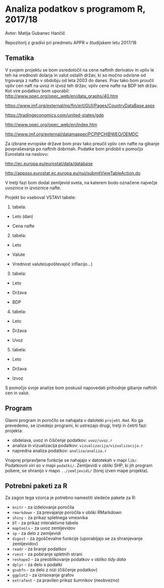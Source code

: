 # Analiza podatkov s programom R, 2017/18

Avtor: Matija Gubanec Hančič

Repozitorij z gradivi pri predmetu APPR v študijskem letu 2017/18

## Tematika

V svojem projektu se bom osredotočil na cene naftnih derivatov in vpliv le teh na 
vrednosti dolarja in valut ostalih držav, ki so močno odvisne od trgovanja z nafto v obdobju od leta 2003 do danes.
Prav tako bom proučil vpliv cen naft na uvoz in izvoz teh držav, vpliv cene nafte na BDP teh držav.
Kot vire podatkov bom uporabil:
http://www.opec.org/opec_web/en/data_graphs/40.htm

https://www.imf.org/external/np/fin/ert/GUI/Pages/CountryDataBase.aspx

https://tradingeconomics.com/united-states/gdp

http://www.opec.org/opec_web/en/index.htm

http://www.imf.org/external/datamapper/PCPIPCH@WEO/OEMDC

Za izbrane evropske države bom prav tako preučil vpliv cen nafte na gibanje povpraševanja po naftnih dobrinah.
Podatke bom pridobil s pomočjo Eurostata na naslovu:

http://ec.europa.eu/eurostat/data/database

http://appsso.eurostat.ec.europa.eu/nui/submitViewTableAction.do

V tretji fazi bom dodal zemljevid sveta, na katerem bodo označene največje uvoznice in izvoznice nafte.

Projekt bo vseboval  VSTAVI tabele:

1. tabela:

  - Leto (dan)
  
  - Cena nafte
  
2. tabela:
  
  - Leto
  
  - Valute
  
  - Vrednost valute(upoštevajoč inflacijo...)
  
3. tabela:

  - Leto
  
  - Država
  
  - BDP

4. tabela:

  - Leto
  
  - Država
  
  - Uvoz

5. tabela:

  - Leto
  
  - Država
  
  - Izvoz
  

S pomočjo svoje analize bom poskusil napovedati prihodnje gibanje naftnih cen in valut.

## Program

Glavni program in poročilo se nahajata v datoteki `projekt.Rmd`. Ko ga prevedemo,
se izvedejo programi, ki ustrezajo drugi, tretji in četrti fazi projekta:

* obdelava, uvoz in čiščenje podatkov: `uvoz/uvoz.r`
* analiza in vizualizacija podatkov: `vizualizacija/vizualizacija.r`
* napredna analiza podatkov: `analiza/analiza.r`

Vnaprej pripravljene funkcije se nahajajo v datotekah v mapi `lib/`. Podatkovni
viri so v mapi `podatki/`. Zemljevidi v obliki SHP, ki jih program pobere, se
shranijo v mapo `../zemljevidi/` (torej izven mape projekta).

## Potrebni paketi za R

Za zagon tega vzorca je potrebno namestiti sledeče pakete za R:

* `knitr` - za izdelovanje poročila
* `rmarkdown` - za prevajanje poročila v obliki RMarkdown
* `shiny` - za prikaz spletnega vmesnika
* `DT` - za prikaz interaktivne tabele
* `maptools` - za uvoz zemljevidov
* `sp` - za delo z zemljevidi
* `digest` - za zgoščevalne funkcije (uporabljajo se za shranjevanje zemljevidov)
* `readr` - za branje podatkov
* `rvest` - za pobiranje spletnih strani
* `reshape2` - za preoblikovanje podatkov v obliko *tidy data*
* `dplyr` - za delo s podatki
* `gsubfn` - za delo z nizi (čiščenje podatkov)
* `ggplot2` - za izrisovanje grafov
* `extrafont` - za pravilen prikaz šumnikov (neobvezno)
